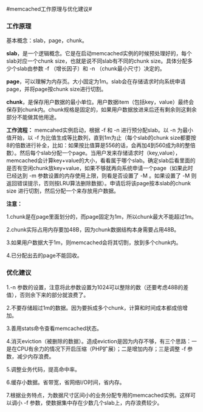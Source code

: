 #memcached工作原理与优化建议#

### 工作原理 ###

基本概念：slab，page，chunk。

__slab__，是一个逻辑概念。它是在启动memcached实例的时候预处理好的，每个slab对应一个chunk size，也就是说不同slab有不同的chunk size。具体分配多少个slab由参数 -f （增长因子）和 -n （chunk最小尺寸）决定的。

__page__，可以理解为内存页。大小固定为1m。slab会在存储请求时向系统申请page，并将page按chunk size进行切割。

__chunk__，是保存用户数据的最小单位。用户数据item（包括key，value）最终会保存到chunk内。chunk规格是固定的，如果用户数据放进来后还有剩余则这剩余部分不能做其他用途。

__工作流程：__ memcahed实例启动，根据 -f 和 -n 进行预分配slab。以 -n 为最小值开始，以 -f 为比值生成等比数列，直到1m为止（每个slab的chunk size都要按8的倍数进行补全，比如：如果按比值算是556的话，会再加4到560成为8的整倍数）。然后每个slab分配一个page。当用户发来存储请求时（key,value），memcached会计算key+value的大小，看看属于哪个slab。确定slab后看里面的是否有空闲chunk放key+value，如果不够就再向系统申请一个page（如果此时已经达到 -m 参数设置的内存使用上限，则看是否设置了 -M 。如果设置了 -M 则返回错误提示，否则按LRU算法删除数据）。申请后将该page按本slab的chunk size 进行切割，然后分配一个来存放用户数据。

__注意：__

1.chunk是在page里面划分的，而page固定为1m，所以chunk最大不能超过1m。

2.chunk实际占用内存要加48B，因为chunk数据结构本身需要占用48B。

3.如果用户数据大于1m，则memcached会将其切割，放到多个chunk内。

4.已分配出去的page不能回收。

### 优化建议 ###
1.-n 参数的设置，注意将此参数设置为1024可以整除的数（还要考虑48B的差值），否则余下来的部分就浪费了。

2.不要存储超过1m的数据。因为要拆成多个chunk，计算和时间成本都成倍增加。

3.善用stats命令查看memcached状态。

4.消灭eviction（被删除的数据）。造成eviction是因为内存不够，有三个思路：一是在CPU有余力的情况下开启压缩（PHP扩展）；二是增加内存；三是调整 -f 参数，减少内存浪费。

5.调整业务代码，提高命中率。

6.缓存小数据。省带宽，省网络I/O时间，省内存。

7.根据业务特点，为数据尺寸区间小的业务分配专用的memcached实例。这样可以调小 -f 参数，使数据集中存在少数几个slab上，内存浪费较少。
